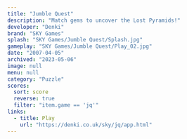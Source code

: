 ```yaml
---
title: "Jumble Quest"
description: "Match gems to uncover the Lost Pyramids!"
developer: "Denki"
brand: "SKY Games"
splash: "SKY Games/Jumble Quest/Splash.jpg"
gameplay: "SKY Games/Jumble Quest/Play_02.jpg"
date: "2007-04-05"
archived: "2023-05-06"
image: null
menu: null
category: "Puzzle"
scores:
  sort: score
  reverse: true
  filter: "item.game == 'jq'"
links:
  - title: Play
    url: "https://denki.co.uk/sky/jq/app.html"
---
```

